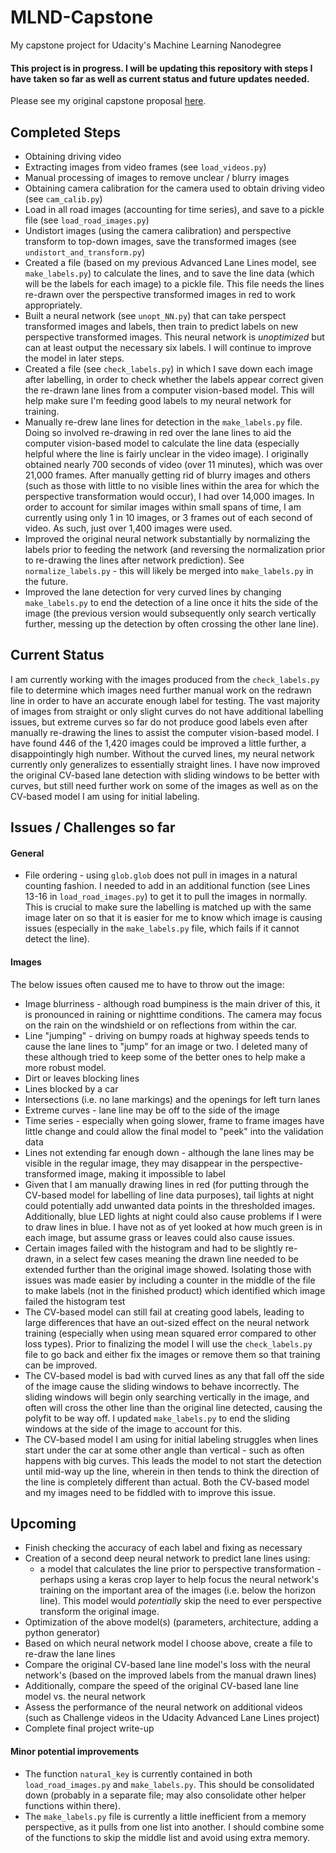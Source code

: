 # MLND-Capstone
My capstone project for Udacity's Machine Learning Nanodegree

#### This project is in progress. I will be updating this repository with steps I have taken so far as well as current status and future updates needed.

Please see my original capstone proposal [here](https://github.com/mvirgo/MLND-Capstone-Proposal).

## Completed Steps
* Obtaining driving video
* Extracting images from video frames (see `load_videos.py`)
* Manual processing of images to remove unclear / blurry images
* Obtaining camera calibration for the camera used to obtain driving video (see `cam_calib.py`)
* Load in all road images (accounting for time series), and save to a pickle file (see `load_road_images.py`)
* Undistort images (using the camera calibration) and perspective transform to top-down images, save the transformed images (see `undistort_and_transform.py`)
* Created a file (based on my previous Advanced Lane Lines model, see `make_labels.py`) to calculate the lines, and to save the line data (which will be the labels for each image) to a pickle file. This file needs the lines re-drawn over the perspective transformed images in red to work appropriately.
* Built a neural network (see `unopt_NN.py`) that can take perspect transformed images and labels, then train to predict labels on new perspective transformed images. This neural network is *unoptimized* but can at least output the necessary six labels. I will continue to improve the model in later steps.
* Created a file (see `check_labels.py`) in which I save down each image after labelling, in order to check whether the labels appear correct given the re-drawn lane lines from a computer vision-based model. This will help make sure I'm feeding good labels to my neural network for training.
* Manually re-drew lane lines for detection in the `make_labels.py` file. Doing so involved re-drawing in red over the lane lines to aid the computer vision-based model to calculate the line data (especially helpful where the line is fairly unclear in the video image). I originally obtained nearly 700 seconds of video (over 11 minutes), which was over 21,000 frames. After manually getting rid of blurry images and others (such as those with little to no visible lines within the area for which the perspective transformation would occur), I had over 14,000 images. In order to account for similar images within small spans of time, I am currently using only 1 in 10 images, or 3 frames out of each second of video. As such, just over 1,400 images were used.
* Improved the original neural network substantially by normalizing the labels prior to feeding the network (and reversing the normalization prior to re-drawing the lines after network prediction). See `normalize_labels.py` - this will likely be merged into `make_labels.py` in the future.
* Improved the lane detection for very curved lines by changing `make_labels.py` to end the detection of a line once it hits the side of the image (the previous version would subsequently only search vertically further, messing up the detection by often crossing the other lane line).

## Current Status
I am currently working with the images produced from the `check_labels.py` file to determine which images need further manual work on the redrawn line in order to have an accurate enough label for testing. The vast majority of images from straight or only slight curves do not have additional labelling issues, but extreme curves so far do not produce good labels even after manually re-drawing the lines to assist the computer vision-based model. I have found 446 of the 1,420 images could be improved a little further, a disappointingly high number. Without the curved lines, my neural network currently only generalizes to essentially straight lines. I have now improved the original CV-based lane detection with sliding windows to be better with curves, but still need further work on some of the images as well as on the CV-based model I am using for initial labeling.

## Issues / Challenges so far
#### General
* File ordering - using `glob.glob` does not pull in images in a natural counting fashion. I needed to add in an additional function (see Lines 13-16 in `load_road_images.py`) to get it to pull the images in normally. This is crucial to make sure the labelling is matched up with the same image later on so that it is easier for me to know which image is causing issues (especially in the `make_labels.py` file, which fails if it cannot detect the line).

#### Images
The below issues often caused me to have to throw out the image:
* Image blurriness - although road bumpiness is the main driver of this, it is pronounced in raining or nighttime conditions. The camera may focus on the rain on the windshield or on reflections from within the car.
* Line "jumping" - driving on bumpy roads at highway speeds tends to cause the lane lines to "jump" for an image or two. I deleted many of these although tried to keep some of the better ones to help make a more robust model.
* Dirt or leaves blocking lines
* Lines blocked by a car
* Intersections (i.e. no lane markings) and the openings for left turn lanes
* Extreme curves - lane line may be off to the side of the image
* Time series - especially when going slower, frame to frame images have little change and could allow the final model to "peek" into the validation data
* Lines not extending far enough down - although the lane lines may be visible in the regular image, they may disappear in the perspective-transformed image, making it impossible to label
* Given that I am manually drawing lines in red (for putting through the CV-based model for labelling of line data purposes), tail lights at night could potentially add unwanted data points in the thresholded images. Additionally, blue LED lights at night could also cause problems if I were to draw lines in blue. I have not as of yet looked at how much green is in each image, but assume grass or leaves could also cause issues.
* Certain images failed with the histogram and had to be slightly re-drawn, in a select few cases meaning the drawn line needed to be extended further than the original image showed. Isolating those with issues was made easier by including a counter in the middle of the file to make labels (not in the finished product) which identified which image failed the histogram test
* The CV-based model can still fail at creating good labels, leading to large differences that have an out-sized effect on the neural network training (especially when using mean squared error compared to other loss types). Prior to finalizing the model I will use the `check_labels.py` file to go back and either fix the images or remove them so that training can be improved.
* The CV-based model is bad with curved lines as any that fall off the side of the image cause the sliding windows to behave incorrectly. The sliding windows will begin only searching vertically in the image, and often will cross the other line than the original line detected, causing the polyfit to be way off. I updated `make_labels.py` to end the sliding windows at the side of the image to account for this.
* The CV-based model I am using for initial labeling struggles when lines start under the car at some other angle than vertical - such as often happens with big curves. This leads the model to not start the detection until mid-way up the line, wherein in then tends to think the direction of the line is completely different than actual. Both the CV-based model and my images need to be fiddled with to improve this issue.

## Upcoming
* Finish checking the accuracy of each label and fixing as necessary
* Creation of a second deep neural network to predict lane lines using:
  * a model that calculates the line prior to perspective transformation - perhaps using a keras crop layer to help focus the neural network's training on the important area of the images (i.e. below the horizon line). This model would *potentially* skip the need to ever perspective transform the original image.
* Optimization of the above model(s) (parameters, architecture, adding a python generator)
* Based on which neural network model I choose above, create a file to re-draw the lane lines
* Compare the original CV-based lane line model's loss with the neural network's (based on the improved labels from the manual drawn lines)
* Additionally, compare the speed of the original CV-based lane line model vs. the neural network
* Assess the performance of the neural network on additional videos (such as Challenge videos in the Udacity Advanced Lane Lines project)
* Complete final project write-up

#### Minor potential improvements
* The function `natural_key` is currently contained in both `load_road_images.py` and `make_labels.py`. This should be consolidated down (probably in a separate file; may also consolidate other helper functions within there).
* The `make_labels.py` file is currently a little inefficient from a memory perspective, as it pulls from one list into another. I should combine some of the functions to skip the middle list and avoid using extra memory.
